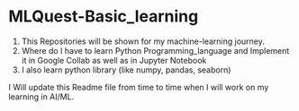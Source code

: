 # MLQuest-Basic_learning 

1. This Repositories will be shown for my machine-learning journey.
2. Where do I have to learn Python Programming_language and Implement it in Google Collab as well as in Jupyter Notebook
3. I also learn python library (like numpy, pandas, seaborn)

I Will update this Readme file from time to time when I will work on my learning in AI/ML.

